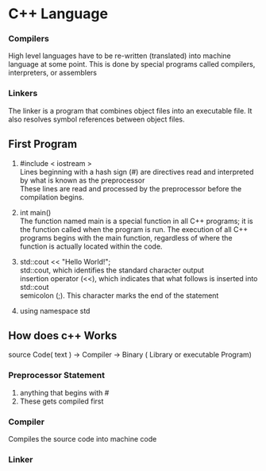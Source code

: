 # C++ Language 

### Compilers
High level languages have to be re-written (translated) into machine language at some point. This is done by special programs called compilers, interpreters, or assemblers

### Linkers
The linker is a program that combines object files into an executable file. It also resolves symbol references between object files.

## First Program 
1. #include < iostream >  
Lines beginning with a hash sign (#) are directives read and interpreted by what is known as the preprocessor    
These lines are read and processed by the preprocessor before the compilation begins.
2. int main()  
The function named main is a special function in all C++ programs; it is the function called when the program is run. The execution of all C++ programs begins with the main function, regardless of where the function is actually located within the code.

3.  std::cout << "Hello World!";  
 std::cout, which identifies the standard character output  
 insertion operator (<<), which indicates that what follows is inserted into std::cout  
 semicolon (;). This character marks the end of the statement

4. using namespace std  

## How does c++ Works  
source Code( text ) -> Compiler -> Binary ( Library or executable Program)  
### Preprocessor Statement  
1. anything that begins with #
2. These gets compiled first 

### Compiler
Compiles the source code into machine code 

### Linker 
